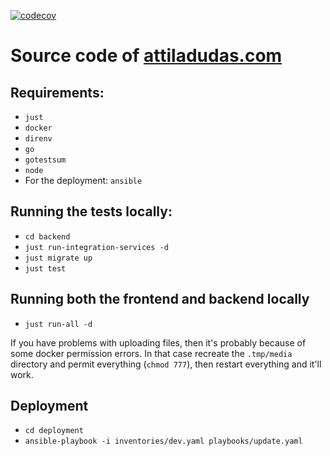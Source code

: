 [![codecov](https://codecov.io/gh/DAtek/attiladudas/branch/main/graph/badge.svg?token=DD4YIGPFYE)](https://codecov.io/gh/DAtek/attiladudas)

# Source code of [attiladudas.com](https://attiladudas.com)

## Requirements:
- `just`
- `docker`
- `direnv`
- `go`
- `gotestsum`
- `node`
- For the deployment: `ansible`

## Running the tests locally:
- `cd backend`
- `just run-integration-services -d`
- `just migrate up`
- `just test`

## Running both the frontend and backend locally
- `just run-all -d`

If you have problems with uploading files, then it's probably because of some docker permission errors. In that case recreate the `.tmp/media` directory and permit everything (`chmod 777`), then restart everything and it'll work.


## Deployment
- `cd deployment`
- `ansible-playbook -i inventories/dev.yaml playbooks/update.yaml`